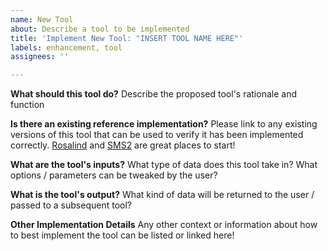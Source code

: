 ```yaml
---
name: New Tool
about: Describe a tool to be implemented
title: 'Implement New Tool: "INSERT TOOL NAME HERE"'
labels: enhancement, tool
assignees: ''

---
```


**What should this tool do?**
Describe the proposed tool's rationale and function

**Is there an existing reference implementation?**
Please link to any existing versions of this tool that can be used to verify it has been implemented correctly. [Rosalind](https://rosalind.info/) and [SMS2](https://www.bioinformatics.org/sms2/) are great places to start!

**What are the tool's inputs?**
What type of data does this tool take in? What options / parameters can be tweaked by the user?

**What is the tool's output?**
What kind of data will be returned to the user / passed to a subsequent tool?

**Other Implementation Details**
Any other context or information about how to best implement the tool can be listed or linked here!
